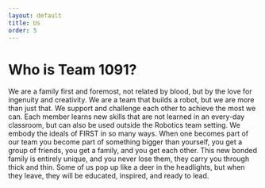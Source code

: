 ```yaml
---
layout: default
title: Us
order: 5
---
```


# Who is Team 1091?
 We are a family first and foremost, not related by blood, but by the love for ingenuity and creativity. We are a team that builds a robot, but we are more than just that. We support and challenge each other to achieve the most we can. Each member learns new skills that are not learned in an every-day classroom, but can also be used outside the Robotics team setting. We embody the ideals of FIRST in so many ways. When one becomes part of our team you become part of something bigger than yourself, you get a group of friends, you get a family, and you get each other. This new bonded family is entirely unique, and you never lose them, they carry you through thick and thin.  Some of us pop up like a deer in the headlights, but when they leave, they will be educated, inspired, and ready to lead. 
